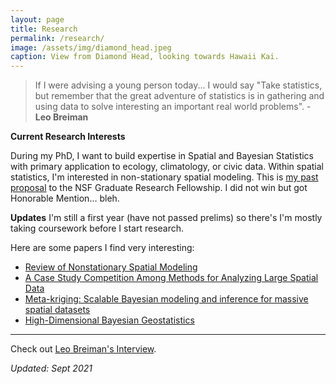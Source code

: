 ```yaml
---
layout: page
title: Research
permalink: /research/
image: /assets/img/diamond_head.jpeg
caption: View from Diamond Head, looking towards Hawaii Kai.
---
```



> If I were advising a young person today... I would say "Take statistics, but remember that the great adventure of statistics is in gathering and using data to solve interesting an important real world problems".  - **Leo Breiman**

**Current Research Interests**

During my PhD, I want to build expertise in Spatial and Bayesian Statistics with primary application to ecology, climatology, or civic data. Within spatial statistics, I'm interested in non-stationary spatial modeling.
This is [my past proposal](https://drive.google.com/file/d/1xpw5oFMn0PoQASQzgQi3S8hd_bE1fk63/view?usp=sharing) to the NSF Graduate Research Fellowship. I did not win but got Honorable Mention... bleh. 

**Updates**
I'm still a first year (have not passed prelims) so there's I'm mostly taking coursework before I start research.


Here are some papers I find very interesting:
* [Review of Nonstationary Spatial Modeling](https://arxiv.org/abs/1610.02447)
* [A Case Study Competition Among Methods for Analyzing Large Spatial Data](https://link.springer.com/article/10.1007/s13253-018-00348-w)
* [Meta-kriging: Scalable Bayesian modeling and inference for massive spatial datasets](https://www.tandfonline.com/doi/full/10.1080/00401706.2018.1437474)
* [High-Dimensional Bayesian Geostatistics](https://www.ncbi.nlm.nih.gov/pmc/articles/PMC5790125/)

***
Check out [Leo Breiman's Interview](https://projecteuclid.org/download/pdf_1/euclid.ss/1009213290).

*Updated: Sept 2021*
